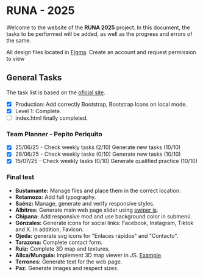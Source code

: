 # RUNA - 2025

Welcome to the website of the **RUNA 2025** project. In this document, the tasks to be performed will be added, as well as the progress and errors of the same.

All design files located in [Figma](https://www.figma.com/design/I3tNIec8pvF6aFBP1ZOlB3/RUNA-PROJECT?node-id=1138-3613&t=oAw1aD9VwpUJORxr-1). Create an account and request permission to view

## General Tasks

The task list is based on the [oficial site](https://israelcueva.github.io/colegio-docs/#/3-secundaria/proyecto).

- [x] Production: Add correctly Bootstrap, Bootstrap Icons on local mode.
- [x] Level 1: Complete.
- [ ] index.html finally completed.

### Team Planner - Pepito Periquito

- [x] 25/06/25 -  Check weekly tasks (2/10) Generate new tasks (10/10)
- [x] 28/06/25 -  Check weekly tasks (0/10) Generate new tasks (10/10)
- [x] 15/07/25 -  Check weekly tasks (0/10) Generate qualified practice (10/10)

### Final test

- **Bustamante:** Manage files and place them in the correct location.
- **Retamozo:** Add full typography.
- **Saénz:** Manage, generate and verify responsive styles.
- **Albitres:** Generate main web page slider using [swiper js](https://swiperjs.com/).
- **Chipana:** Add responsive mod and use background color in submenú.
- **Gónzales:** Generate icons for social links: Facebook, Instagram, Tiktok and X. In addition, Favicon.
- **Ojeda:** generate svg icons for "Enlaces rápidos" and "Contacto".
- **Tarazona:** Complete contact form.
- **Ruiz:** Complete 3D map and textures.
- **Allca/Munguia:** Implement 3D map viewer in JS. [Example](https://virtualexpodubai.com/).
- **Terrones:** Generate text for the web page.
- **Paz:** Generate images and respect sizes.

